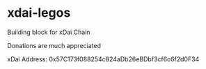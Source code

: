 # xdai-legos
Building block for xDai Chain




Donations are much appreciated

xDai Address: 0x57C173f088254c824aDb26eBDbf3cf6c6f2d0F34